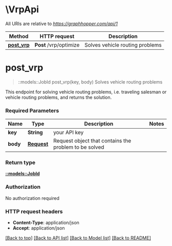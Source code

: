# \VrpApi

All URIs are relative to *https://graphhopper.com/api/1*

Method | HTTP request | Description
------------- | ------------- | -------------
[**post_vrp**](VrpApi.md#post_vrp) | **Post** /vrp/optimize | Solves vehicle routing problems


# **post_vrp**
> ::models::JobId post_vrp(key, body)
Solves vehicle routing problems

This endpoint for solving vehicle routing problems, i.e. traveling salesman or vehicle routing problems, and returns the solution.

### Required Parameters

Name | Type | Description  | Notes
------------- | ------------- | ------------- | -------------
  **key** | **String**| your API key | 
  **body** | [**Request**](Request.md)| Request object that contains the problem to be solved | 

### Return type

[**::models::JobId**](JobId.md)

### Authorization

No authorization required

### HTTP request headers

 - **Content-Type**: application/json
 - **Accept**: application/json

[[Back to top]](#) [[Back to API list]](../README.md#documentation-for-api-endpoints) [[Back to Model list]](../README.md#documentation-for-models) [[Back to README]](../README.md)

